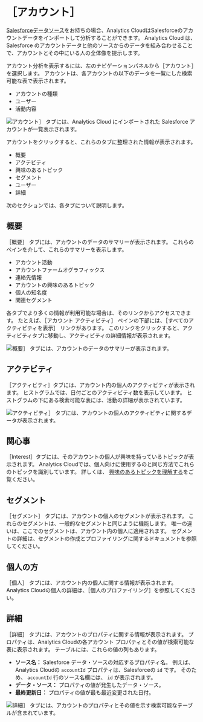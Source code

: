# ［アカウント］

[Salesforceデータソース](../connecting-data-sources/adding-a-salesforce-data-source.md)をお持ちの場合、Analytics CloudはSalesforceのアカウントデータをインポートして分析することができます。 Analytics Cloud は、Salesforce のアカウントデータと他のソースからのデータを組み合わせることで、アカウントとその中にいる人の全体像を提示します。

アカウント分析を表示するには、左のナビゲーションパネルから［アカウント］を選択します。 アカウントは、各アカウントの以下のデータを一覧にした検索可能な表で表示されます。

* アカウントの種類
* ユーザー
* 活動内容

![アカウント］ タブには、Analytics Cloud にインポートされた Salesforce アカウントが一覧表示されます。](accounts/images/01.png)

アカウントをクリックすると、これらのタブに整理された情報が表示されます。

* 概要
* アクテビティ
* 興味のあるトピック
* セグメント
* ユーザー
* 詳細

次のセクションでは、各タブについて説明します。

## 概要

［概要］ タブには、アカウントのデータのサマリーが表示されます。 これらのペインを介して、これらのサマリーを表示します。

* アカウント活動
* アカウントファームオグラフィックス
* 連絡先情報
* アカウントの興味のあるトピック
* 個人の知名度
* 関連セグメント

各タブでより多くの情報が利用可能な場合は、そのリンクからアクセスできます。 たとえば、［アカウント アクティビティ］ ペインの下部には、［すべてのアクティビティを表示］ リンクがあります。 このリンクをクリックすると、アクティビティタブに移動し、アクティビティの詳細情報が表示されます。

![概要］ タブには、アカウントのデータのサマリーが表示されます。](accounts/images/02.png)

## アクテビティ

［アクティビティ］タブには、アカウント内の個人のアクティビティが表示されます。 ヒストグラムでは、日付ごとのアクティビティ数を表示しています。 ヒストグラムの下にある検索可能な表には、活動の詳細が表示されています。

![アクティビティ］ タブには、アカウントの個人のアクティビティに関するデータが表示されます。](accounts/images/03.png)

## 関心事

［Interest］タブには、そのアカウントの個人が興味を持っているトピックが表示されます。 Analytics Cloudでは、個人向けに使用するのと同じ方法でこれらのトピックを識別しています。 詳しくは、 [興味のあるトピックを理解する](../../workspace-data/managing-interest-topics.md#understanding-interests)をご覧ください。

## セグメント

［セグメント］ タブには、アカウントの個人のセグメントが表示されます。 これらのセグメントは、一般的なセグメントと同じように機能します。 唯一の違いは、ここでのセグメントは、アカウント内の個人に適用されます。 セグメントの詳細は、セグメントの作成とプロファイリングに関するドキュメントを参照してください。

## 個人の方

［個人］ タブには、アカウント内の個人に関する情報が表示されます。 Analytics Cloudの個人の詳細は、［個人のプロファイリング］を参照してください。

## 詳細

［詳細］ タブには、アカウントのプロパティに関する情報が表示されます。 プロパティは、Analytics Cloudの各アカウント プロパティとその値が検索可能な表に表示されます。 テーブルには、これらの値の列もあります。

* **ソース名：** Salesforce データ・ソースの対応するプロパティ名。 例えば、Analytics Cloudの `accountId` プロパティは、Salesforceの `id` です。 そのため、 `accountId` 行のソース名欄には、 `id` が表示されます。
* **データ・ソース：** プロパティの値が発生したデータ・ソース。
* **最終更新日：** プロパティの値が最も最近変更された日付。

![詳細］ タブには、アカウントのプロパティとその値を示す検索可能なテーブルが含まれています。](accounts/images/04.png)

